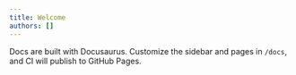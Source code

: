 ```yaml
---
title: Welcome
authors: []
---
```


Docs are built with Docusaurus. Customize the sidebar and pages in `/docs`, and CI will publish to GitHub Pages.
